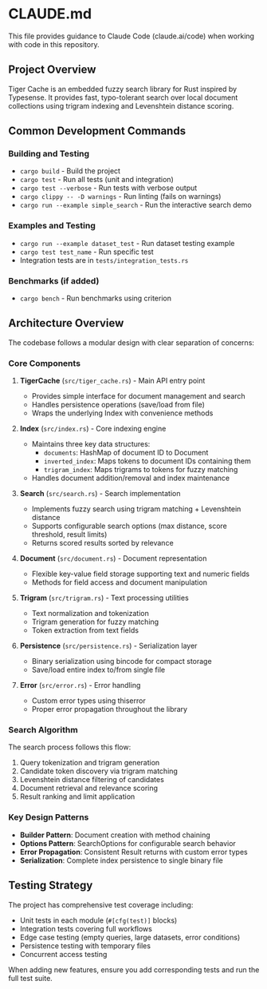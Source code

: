 # CLAUDE.md

This file provides guidance to Claude Code (claude.ai/code) when working with code in this repository.

## Project Overview

Tiger Cache is an embedded fuzzy search library for Rust inspired by Typesense. It provides fast, typo-tolerant search over local document collections using trigram indexing and Levenshtein distance scoring.

## Common Development Commands

### Building and Testing
- `cargo build` - Build the project
- `cargo test` - Run all tests (unit and integration)
- `cargo test --verbose` - Run tests with verbose output
- `cargo clippy -- -D warnings` - Run linting (fails on warnings)
- `cargo run --example simple_search` - Run the interactive search demo

### Examples and Testing
- `cargo run --example dataset_test` - Run dataset testing example
- `cargo test test_name` - Run specific test
- Integration tests are in `tests/integration_tests.rs`

### Benchmarks (if added)
- `cargo bench` - Run benchmarks using criterion

## Architecture Overview

The codebase follows a modular design with clear separation of concerns:

### Core Components

1. **TigerCache** (`src/tiger_cache.rs`) - Main API entry point
   - Provides simple interface for document management and search
   - Handles persistence operations (save/load from file)
   - Wraps the underlying Index with convenience methods

2. **Index** (`src/index.rs`) - Core indexing engine
   - Maintains three key data structures:
     - `documents`: HashMap of document ID to Document
     - `inverted_index`: Maps tokens to document IDs containing them
     - `trigram_index`: Maps trigrams to tokens for fuzzy matching
   - Handles document addition/removal and index maintenance

3. **Search** (`src/search.rs`) - Search implementation
   - Implements fuzzy search using trigram matching + Levenshtein distance
   - Supports configurable search options (max distance, score threshold, result limits)
   - Returns scored results sorted by relevance

4. **Document** (`src/document.rs`) - Document representation
   - Flexible key-value field storage supporting text and numeric fields
   - Methods for field access and document manipulation

5. **Trigram** (`src/trigram.rs`) - Text processing utilities
   - Text normalization and tokenization
   - Trigram generation for fuzzy matching
   - Token extraction from text fields

6. **Persistence** (`src/persistence.rs`) - Serialization layer
   - Binary serialization using bincode for compact storage
   - Save/load entire index to/from single file

7. **Error** (`src/error.rs`) - Error handling
   - Custom error types using thiserror
   - Proper error propagation throughout the library

### Search Algorithm

The search process follows this flow:
1. Query tokenization and trigram generation
2. Candidate token discovery via trigram matching
3. Levenshtein distance filtering of candidates
4. Document retrieval and relevance scoring
5. Result ranking and limit application

### Key Design Patterns

- **Builder Pattern**: Document creation with method chaining
- **Options Pattern**: SearchOptions for configurable search behavior
- **Error Propagation**: Consistent Result<T> returns with custom error types
- **Serialization**: Complete index persistence to single binary file

## Testing Strategy

The project has comprehensive test coverage including:
- Unit tests in each module (`#[cfg(test)]` blocks)
- Integration tests covering full workflows
- Edge case testing (empty queries, large datasets, error conditions)
- Persistence testing with temporary files
- Concurrent access testing

When adding new features, ensure you add corresponding tests and run the full test suite.
